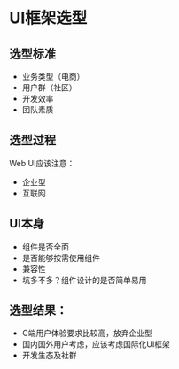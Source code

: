 # UI框架选型

## 选型标准
+ 业务类型（电商）
+ 用户群（社区）
+ 开发效率
+ 团队素质

## 选型过程

Web UI应该注意：
+ 企业型
+ 互联网

## UI本身
+ 组件是否全面
+ 是否能够按需使用组件
+ 兼容性
+ 坑多不多？组件设计的是否简单易用

## 选型结果：
+ C端用户体验要求比较高，放弃企业型
+ 国内国外用户考虑，应该考虑国际化UI框架
+ 开发生态及社群